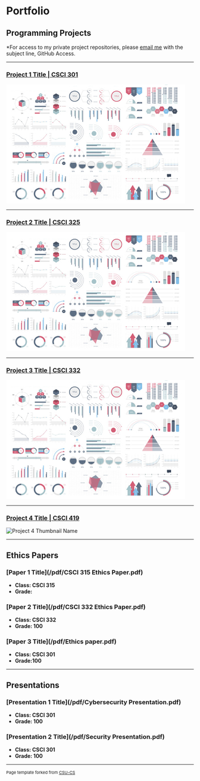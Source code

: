 Portfolio
=========

Programming Projects
--------------------

*For access to my private project repositories, please [email me](mailto:tjramsey@csustudent.net?subject=GitHub%20Access) with the subject line, GitHub Access.

---
### [Project 1 Title | CSCI 301](project1)

![Project 1 Thumbnail Name](images/dummy_thumbnail.jpg)

---
### [Project 2 Title | CSCI 325](project2)

![Project 2 Thumbnail Name](images/dummy_thumbnail.jpg)

---
### [Project 3 Title | CSCI 332](project3)

![Project 3 Thumbnail Name](images/dummy_thumbnail.jpg)

---
### [Project 4 Title | CSCI 419](project4)

![Project 4 Thumbnail Name](images/Screenshots%20(22).png)

---

Ethics Papers
-------------

### [Paper 1 Title](/pdf/CSCI 315 Ethics Paper.pdf)

-   **Class: CSCI 315**  
-   **Grade:**

### [Paper 2 Title](/pdf/CSCI 332 Ethics Paper.pdf)

-   **Class: CSCI 332** 
-   **Grade: 100**

### [Paper 3 Title](/pdf/Ethics paper.pdf)

-   **Class: CSCI 301** 
-   **Grade:100**

---

Presentations
-------------

### [Presentation 1 Title](/pdf/Cybersecurity Presentation.pdf)

- **Class: CSCI 301** 
- **Grade: 100**


### [Presentation 2 Title](/pdf/Security Presentation.pdf)

- **Class: CSCI 301** 
- **Grade: 100**

---

<p style="font-size:11px">Page template forked from <a href="https://github.com/csu-cs/csci-portfolio">CSU-CS</a></p>
<!-- Remove above link if you don't want to attributive -->
